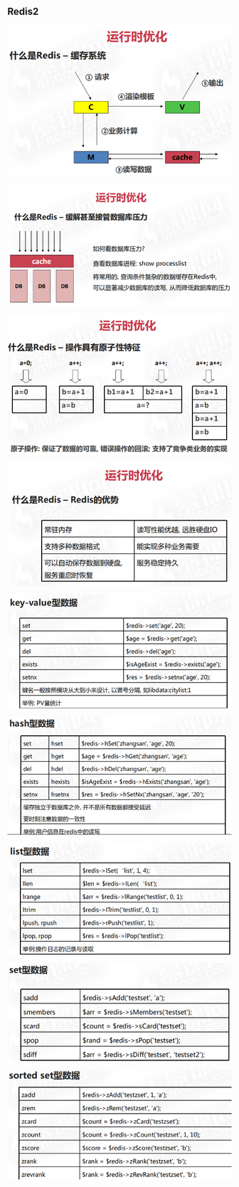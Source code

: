 ## Redis2

![](../images/redis/1.png)

![](../images/redis/2.png)

![](../images/redis/3.png)

![](../images/redis/4.png)

![](../images/redis/5.png)

![](../images/redis/6.png)

![](../images/redis/7.png)

![](../images/redis/8.png)

![](../images/redis/9.png)

